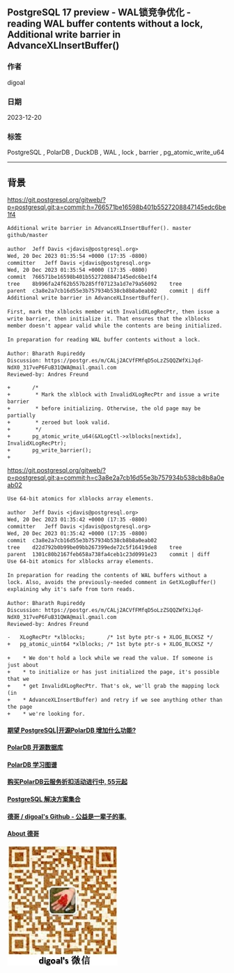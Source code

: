 ## PostgreSQL 17 preview - WAL锁竞争优化 - reading WAL buffer contents without a lock, Additional write barrier in AdvanceXLInsertBuffer()  
                        
### 作者                        
digoal                        
                        
### 日期                        
2023-12-20                   
                        
### 标签                        
PostgreSQL , PolarDB , DuckDB , WAL , lock , barrier , pg_atomic_write_u64     
                        
----                        
                        
## 背景   
https://git.postgresql.org/gitweb/?p=postgresql.git;a=commit;h=766571be16598b401b5527208847145edc6be1f4  
  
```  
Additional write barrier in AdvanceXLInsertBuffer(). master github/master  
  
author	Jeff Davis <jdavis@postgresql.org>	  
Wed, 20 Dec 2023 01:35:54 +0000 (17:35 -0800)  
committer	Jeff Davis <jdavis@postgresql.org>	  
Wed, 20 Dec 2023 01:35:54 +0000 (17:35 -0800)  
commit	766571be16598b401b5527208847145edc6be1f4  
tree	8b996fa24f62b557b285ff07123a1d7e79a56092	tree  
parent	c3a8e2a7cb16d55e3b757934b538cb8b8a0eab02	commit | diff  
Additional write barrier in AdvanceXLInsertBuffer().  
  
First, mark the xlblocks member with InvalidXLogRecPtr, then issue a  
write barrier, then initialize it. That ensures that the xlblocks  
member doesn't appear valid while the contents are being initialized.  
  
In preparation for reading WAL buffer contents without a lock.  
  
Author: Bharath Rupireddy  
Discussion: https://postgr.es/m/CALj2ACVfFMfqD5oLzZSQQZWfXiJqd-NdX0_317veP6FuB31QWA@mail.gmail.com  
Reviewed-by: Andres Freund  
```  
  
```  
+       /*  
+        * Mark the xlblock with InvalidXLogRecPtr and issue a write barrier  
+        * before initializing. Otherwise, the old page may be partially  
+        * zeroed but look valid.  
+        */  
+       pg_atomic_write_u64(&XLogCtl->xlblocks[nextidx], InvalidXLogRecPtr);  
+       pg_write_barrier();  
+  
```  
  
https://git.postgresql.org/gitweb/?p=postgresql.git;a=commit;h=c3a8e2a7cb16d55e3b757934b538cb8b8a0eab02  
  
```  
Use 64-bit atomics for xlblocks array elements.  
  
author	Jeff Davis <jdavis@postgresql.org>	  
Wed, 20 Dec 2023 01:35:42 +0000 (17:35 -0800)  
committer	Jeff Davis <jdavis@postgresql.org>	  
Wed, 20 Dec 2023 01:35:42 +0000 (17:35 -0800)  
commit	c3a8e2a7cb16d55e3b757934b538cb8b8a0eab02  
tree	d22d792b0b99be09bb267399ede72c5f16419de8	tree  
parent	1301c80b2167feb658a738fa4ceb1c23d0991e23	commit | diff  
Use 64-bit atomics for xlblocks array elements.  
  
In preparation for reading the contents of WAL buffers without a  
lock. Also, avoids the previously-needed comment in GetXLogBuffer()  
explaining why it's safe from torn reads.  
  
Author: Bharath Rupireddy  
Discussion: https://postgr.es/m/CALj2ACVfFMfqD5oLzZSQQZWfXiJqd-NdX0_317veP6FuB31QWA@mail.gmail.com  
Reviewed-by: Andres Freund  
```  
  
```  
-   XLogRecPtr *xlblocks;       /* 1st byte ptr-s + XLOG_BLCKSZ */  
+   pg_atomic_uint64 *xlblocks; /* 1st byte ptr-s + XLOG_BLCKSZ */  
  
+    * We don't hold a lock while we read the value. If someone is just about  
+    * to initialize or has just initialized the page, it's possible that we  
+    * get InvalidXLogRecPtr. That's ok, we'll grab the mapping lock (in  
+    * AdvanceXLInsertBuffer) and retry if we see anything other than the page  
+    * we're looking for.  
```  
  
  
#### [期望 PostgreSQL|开源PolarDB 增加什么功能?](https://github.com/digoal/blog/issues/76 "269ac3d1c492e938c0191101c7238216")
  
  
#### [PolarDB 开源数据库](https://openpolardb.com/home "57258f76c37864c6e6d23383d05714ea")
  
  
#### [PolarDB 学习图谱](https://www.aliyun.com/database/openpolardb/activity "8642f60e04ed0c814bf9cb9677976bd4")
  
  
#### [购买PolarDB云服务折扣活动进行中, 55元起](https://www.aliyun.com/activity/new/polardb-yunparter?userCode=bsb3t4al "e0495c413bedacabb75ff1e880be465a")
  
  
#### [PostgreSQL 解决方案集合](../201706/20170601_02.md "40cff096e9ed7122c512b35d8561d9c8")
  
  
#### [德哥 / digoal's Github - 公益是一辈子的事.](https://github.com/digoal/blog/blob/master/README.md "22709685feb7cab07d30f30387f0a9ae")
  
  
#### [About 德哥](https://github.com/digoal/blog/blob/master/me/readme.md "a37735981e7704886ffd590565582dd0")
  
  
![digoal's wechat](../pic/digoal_weixin.jpg "f7ad92eeba24523fd47a6e1a0e691b59")
  
